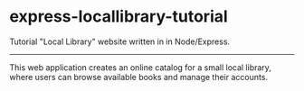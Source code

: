 # express-locallibrary-tutorial
Tutorial "Local Library" website written in in Node/Express.

----

This web application creates an online catalog for a small local library, where users can browse available books and manage their accounts.